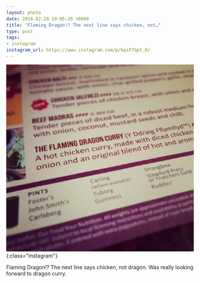 ```yaml
---
layout: photo
date: 2014-02-20 19:05:20 +0000
title: "Flaming Dragon!? The next line says chicken, not…"
type: post
tags:
- instagram
instagram_url: https://www.instagram.com/p/kpiP7Gpt_O/
---
```


![Instagram - kpiP7Gpt_O](/img/kpiP7Gpt_O.jpg){:class="instagram"}

Flaming Dragon!? The next line says chicken, not dragon. Was really looking forward to dragon curry.
